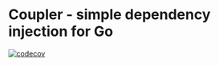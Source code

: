 # Coupler - simple dependency injection for Go

[![codecov](https://codecov.io/gh/d34dl0ck/coupler/branch/master/graph/badge.svg)](https://codecov.io/gh/d34dl0ck/coupler)